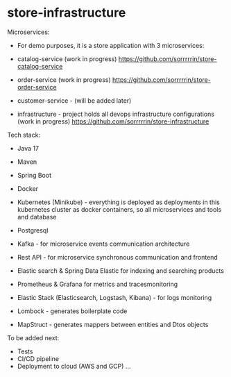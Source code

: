 # store-infrastructure

Microservices:
* For demo purposes, it is a store application with 3 microservices: 
* catalog-service (work in progress)
https://github.com/sorrrrrin/store-catalog-service

* order-service  (work in progress)
https://github.com/sorrrrrin/store-order-service

* customer-service - (will be added later)

* infrastructure - project holds all devops infrastructure configurations  (work in progress)
https://github.com/sorrrrrin/store-infrastructure


Tech stack:
* Java 17
* Maven
* Spring Boot
* Docker
* Kubernetes (Minikube) - everything is deployed as deployments in this kubernetes cluster as docker containers, so all microservices and tools and database
* Postgresql
* Kafka - for microservice events communication architecture
* Rest API - for microservice synchronous communication and frontend

* Elastic search & Spring Data Elastic for indexing and searching products
* Prometheus & Grafana for metrics and tracesmonitoring
* Elastic Stack (Elasticsearch, Logstash, Kibana) - for logs monitoring

* Lombock - generates boilerplate code
* MapStruct - generates mappers between entities and Dtos objects


To be added next:
* Tests
* CI/CD pipeline
* Deployment to cloud (AWS and GCP)
...
